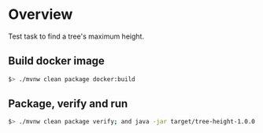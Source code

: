 
# Overview

Test task to find a tree's maximum height.

## Build docker image

```bash
$> ./mvnw clean package docker:build
```

## Package, verify and run

```bash
$> ./mvnw clean package verify; and java -jar target/tree-height-1.0.0.jar
```
